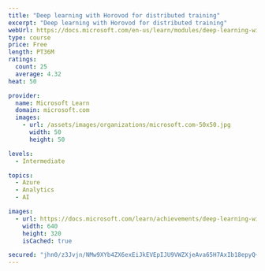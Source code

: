 ```yaml
---
title: "Deep learning with Horovod for distributed training"
excerpt: "Deep learning with Horovod for distributed training"
webUrl: https://docs.microsoft.com/en-us/learn/modules/deep-learning-with-horovod-distributed-training/
type: course
price: Free
length: PT36M
ratings:
  count: 25
  average: 4.32
heat: 50

provider:
  name: Microsoft Learn
  domain: microsoft.com
  images:
    - url: /assets/images/organizations/microsoft.com-50x50.jpg
      width: 50
      height: 50

levels:
  - Intermediate

topics:
  - Azure
  - Analytics
  - AI

images:
  - url: https://docs.microsoft.com/learn/achievements/deep-learning-with-horovod-distributed-training-social.png
    width: 640
    height: 320
    isCached: true

secured: "jhn0/z3Jvjn/NMw9XYb4ZX6exEiJkEVEpIJU9VWZXjeAva65H7AxIb18epyQ+c0PPpC13KadgvlHSriPkLcsjlDo4ya4dWGG4m0JJe6j7lrH29yRkylE2A5yIPtXKtAwFwOcK4N/3NR/aMPvUDp1Pm0Y7oEwNcNOO06pkJol48P4qHc8WVsE6BwJnpZ9wJZxwHrmy3lh3PPLA0GkOudQLS3shfEN5FvaKdbxKsXGvDgSpsXc+onT8+8e5qN8i7kCZbIXM0NHSx9WU78hCrXAWn2GoS5i3SEY/P7MDBlU9e03dtvHpG5uq1XqXfkTnyJndBkUXkX5TozNFhTVu0j8APN55EyYy+pDU79X1hPhQveWGu9SB0fzF+a0SVXbjrrDSZFPrlzkpaTMJszMGpCqNtL7P4NGaNvb0C1H0yBKwwQ=;Gy2PL4thPf5LBDosCs7b8g=="
---
```


